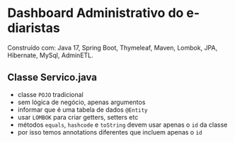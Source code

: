 # Dashboard Administrativo do e-diaristas

Construído com: Java 17, Spring Boot, Thymeleaf, Maven, Lombok, JPA, Hibernate, MySql, AdminETL.

## Classe Servico.java
- classe `POJO` tradicional
- sem lógica de negócio, apenas argumentos
- informar que é uma tabela de dados `@Entity`
- usar `LOMBOK` para criar getters, setters etc
- métodos `equals`, `hashcode` e `toString` devem usar apenas o `id` da classe
- por isso temos annotations diferentes que incluem apenas o `id`


